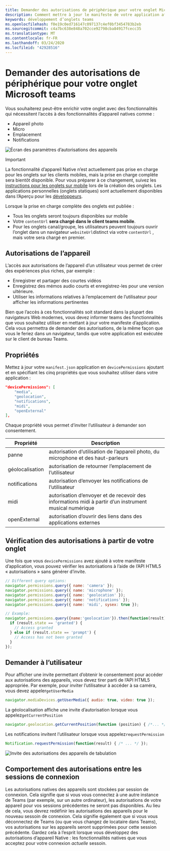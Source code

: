 ```yaml
---
title: Demander des autorisations de périphérique pour votre onglet Microsoft teams
description: Comment mettre à jour le manifeste de votre application afin de demander l’accès aux fonctionnalités natives qui requièrent généralement le consentement de l’utilisateur
keywords: développement d’onglets teams
ms.openlocfilehash: f0e19c0ed716147c097137c4ef0bf3454783b2eb
ms.sourcegitcommit: c4a7bc638e848a702cce92798cba84917fcecc35
ms.translationtype: MT
ms.contentlocale: fr-FR
ms.lasthandoff: 03/24/2020
ms.locfileid: "42928516"
---
```

# <a name="request-device-permissions-for-your-microsoft-teams-tab"></a>Demander des autorisations de périphérique pour votre onglet Microsoft teams

Vous souhaiterez peut-être enrichir votre onglet avec des fonctionnalités qui nécessitent l’accès à des fonctionnalités d’appareil natives comme :

* Appareil photo
* Micro
* Emplacement
* Notifications

![Écran des paramètres d’autorisations des appareils](~/assets/images/tabs/device-permissions.png)

> [!IMPORTANT]
> La fonctionnalité d’appareil Native n’est actuellement pas prise en charge pour les onglets sur les clients mobiles, mais la prise en charge complète sera bientôt disponible. Pour vous préparer à ce changement, suivez les [instructions pour les onglets sur mobile](~/tabs/design/tabs-mobile.md) lors de la création des onglets. Les applications personnelles (onglets statiques) sont actuellement disponibles dans l’Aperçu pour les [développeurs](~/resources/dev-preview/developer-preview-intro.md).
>
> Lorsque la prise en charge complète des onglets est publiée :
>
> * Tous les onglets seront toujours disponibles sur mobile
> * Votre `contentUrl` **sera chargé dans le client teams mobile**.
> * Pour les onglets canal/groupe, les utilisateurs peuvent toujours ouvrir l’onglet dans un navigateur `websiteUrl`distinct via votre `contentUrl` , mais votre sera chargé en premier.  

## <a name="device-permissions"></a>Autorisations de l’appareil

L’accès aux autorisations de l’appareil d’un utilisateur vous permet de créer des expériences plus riches, par exemple :

* Enregistrer et partager des courtes vidéos
* Enregistrez des mémos audio courts et enregistrez-les pour une version ultérieure.
* Utiliser les informations relatives à l’emplacement de l’utilisateur pour afficher les informations pertinentes

Bien que l’accès à ces fonctionnalités soit standard dans la plupart des navigateurs Web modernes, vous devez informer teams des fonctionnalités que vous souhaitez utiliser en mettant à jour votre manifeste d’application. Cela vous permettra de demander des autorisations, de la même façon que vous le feriez dans un navigateur, tandis que votre application est exécutée sur le client de bureau Teams.

## <a name="properties"></a>Propriétés

Mettez à jour votre `manifest.json` application en `devicePermissions` ajoutant et en spécifiant les cinq propriétés que vous souhaitez utiliser dans votre application :

``` json
"devicePermissions": [
    "media",
    "geolocation",
    "notifications",
    "midi",
    "openExternal"
],
```

Chaque propriété vous permet d’inviter l’utilisateur à demander son consentement.

| Propriété      | Description   |
| --- | --- |
| panne         | autorisation d’utilisation de l’appareil photo, du microphone et des haut-parleurs |
| géolocalisation   | autorisation de retourner l’emplacement de l’utilisateur      |
| notifications | autorisation d’envoyer les notifications de l’utilisateur      |
| midi          | autorisation d’envoyer et de recevoir des informations midi à partir d’un instrument musical numérique   |
| openExternal  | autorisation d’ouvrir des liens dans des applications externes  |

## <a name="checking-permissions-from-your-tab"></a>Vérification des autorisations à partir de votre onglet

Une fois que vous `devicePermissions` avez ajouté à votre manifeste d’application, vous pouvez vérifier les autorisations à l’aide de l’API HTML5 « autorisations » sans générer d’invite.

``` Javascript
// Different query options:
navigator.permissions.query({ name: 'camera' });
navigator.permissions.query({ name: 'microphone' });
navigator.permissions.query({ name: 'geolocation' });
navigator.permissions.query({ name: 'notifications' });
navigator.permissions.query({ name: 'midi', sysex: true });

// Example:
navigator.permissions.query({name:'geolocation'}).then(function(result) {
  if (result.state == 'granted') {
    // Access granted
  } else if (result.state == 'prompt') {
    // Access has not been granted
  }
});
```

## <a name="prompting-the-user"></a>Demander à l’utilisateur

Pour afficher une invite permettant d’obtenir le consentement pour accéder aux autorisations des appareils, vous devez tirer parti de l’API HTML5 appropriée. Par exemple, pour inviter l’utilisateur à accéder à sa caméra, vous devez appeler`getUserMedia`

```Javascript
navigator.mediaDevices.getUserMedia({ audio: true, video: true });
```

La géolocalisation affiche une invite d’autorisation lorsque vous appelez`getCurrentPosition`

```Javascript
navigator.geolocation.getCurrentPosition(function (position) { /*... */ });
```

Les notifications invitent l’utilisateur lorsque vous appelez`requestPermission`

```Javascript
Notification.requestPermission(function(result) { /* ... */ });
```

![Invite des autorisations des appareils de tabulation](~/assets/images/tabs/device-permissions-prompt.png)

## <a name="permission-behavior-across-login-sessions"></a>Comportement des autorisations entre les sessions de connexion

Les autorisations natives des appareils sont stockées par session de connexion. Cela signifie que si vous vous connectez à une autre instance de Teams (par exemple, sur un autre ordinateur), les autorisations de votre appareil pour vos sessions précédentes ne seront pas disponibles. Au lieu de cela, vous devrez redéfinir les autorisations des appareils pour le nouveau sessoin de connexion. Cela signifie également que si vous vous déconnectez de Teams (ou que vous changez de locataire dans Teams), vos autorisations sur les appareils seront supprimées pour cette session précédente. Gardez cela à l’esprit lorsque vous développez des autorisations d’appareil Native : les fonctionnalités natives que vous acceptez pour votre connexion _actuelle_ sessoin.